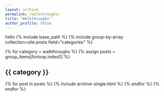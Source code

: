 ```yaml
---
layout: archive
permalink: /walkthroughs/
title: "Walkthroughs"
author_profile: false
---
```

hello
{% include base_path %}
{% include group-by-array collection=site.posts field="categories" %}

{% for category = walkthroughs %}
  {% assign posts = group_items[forloop.index0] %}
  <h2 id="{{ category | slugify }}" class="archive__subtitle">{{ category }}</h2>
  {% for post in posts %}
    {% include archive-single.html %}
  {% endfor %}
{% endfor %}
